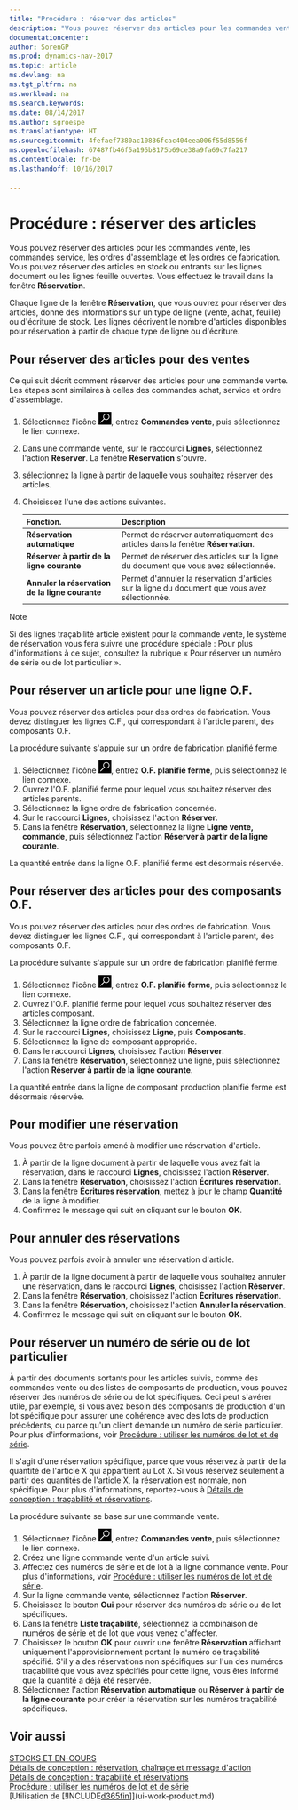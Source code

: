 ```yaml
---
title: "Procédure : réserver des articles"
description: "Vous pouvez réserver des articles pour les commandes vente, les commandes achat et les ordres de fabrication. Vous pouvez réserver des articles en stock ou entrants sur les lignes document ouvertes."
documentationcenter: 
author: SorenGP
ms.prod: dynamics-nav-2017
ms.topic: article
ms.devlang: na
ms.tgt_pltfrm: na
ms.workload: na
ms.search.keywords: 
ms.date: 08/14/2017
ms.author: sgroespe
ms.translationtype: HT
ms.sourcegitcommit: 4fefaef7380ac10836fcac404eea006f55d8556f
ms.openlocfilehash: 67487fb46f5a195b8175b69ce38a9fa69c7fa217
ms.contentlocale: fr-be
ms.lasthandoff: 10/16/2017

---
```

# <a name="how-to-reserve-items"></a>Procédure : réserver des articles
Vous pouvez réserver des articles pour les commandes vente, les commandes service, les ordres d'assemblage et les ordres de fabrication. Vous pouvez réserver des articles en stock ou entrants sur les lignes document ou les lignes feuille ouvertes. Vous effectuez le travail dans la fenêtre **Réservation**.

Chaque ligne de la fenêtre **Réservation**, que vous ouvrez pour réserver des articles, donne des informations sur un type de ligne (vente, achat, feuille) ou d'écriture de stock. Les lignes décrivent le nombre d'articles disponibles pour réservation à partir de chaque type de ligne ou d'écriture.

## <a name="to-reserve-items-for-sales"></a>Pour réserver des articles pour des ventes
Ce qui suit décrit comment réserver des articles pour une commande vente. Les étapes sont similaires à celles des commandes achat, service et ordre d'assemblage.  
1.  Sélectionnez l'icône ![Page ou état pour la recherche](media/ui-search/search_small.png "Page ou état pour la recherche"), entrez **Commandes vente**, puis sélectionnez le lien connexe.  
2.  Dans une commande vente, sur le raccourci **Lignes**, sélectionnez l'action **Réserver**. La fenêtre **Réservation** s'ouvre.  
3. sélectionnez la ligne à partir de laquelle vous souhaitez réserver des articles.  
4. Choisissez l'une des actions suivantes.  

    |**Fonction.**|**Description**|
    |------------------|---------------------|  
    |**Réservation automatique**|Permet de réserver automatiquement des articles dans la fenêtre **Réservation**.|  
    |**Réserver à partir de la ligne courante**|Permet de réserver des articles sur la ligne du document que vous avez sélectionnée.|  
    |**Annuler la réservation de la ligne courante**|Permet d'annuler la réservation d'articles sur la ligne du document que vous avez sélectionnée.|

> [!NOTE]  
>  Si des lignes traçabilité article existent pour la commande vente, le système de réservation vous fera suivre une procédure spéciale : Pour plus d'informations à ce sujet, consultez la rubrique « Pour réserver un numéro de série ou de lot particulier ».  

## <a name="to-reserve-an-item-for-a-production-order-line"></a>Pour réserver un article pour une ligne O.F.  
Vous pouvez réserver des articles pour des ordres de fabrication. Vous devez distinguer les lignes O.F., qui correspondant à l'article parent, des composants O.F.

La procédure suivante s'appuie sur un ordre de fabrication planifié ferme.   
1. Sélectionnez l'icône ![Page ou état pour la recherche](media/ui-search/search_small.png "Page ou état pour la recherche"), entrez **O.F. planifié ferme**, puis sélectionnez le lien connexe.  
2. Ouvrez l'O.F. planifié ferme pour lequel vous souhaitez réserver des articles parents.  
3. Sélectionnez la ligne ordre de fabrication concernée.  
4. Sur le raccourci **Lignes**, choisissez l'action **Réserver**.
5. Dans la fenêtre **Réservation**, sélectionnez la ligne **Ligne vente, commande**, puis sélectionnez l'action **Réserver à partir de la ligne courante**.  

La quantité entrée dans la ligne O.F. planifié ferme est désormais réservée.

## <a name="to-reserve-items-for-production-order-components"></a>Pour réserver des articles pour des composants O.F.  
Vous pouvez réserver des articles pour des ordres de fabrication. Vous devez distinguer les lignes O.F., qui correspondant à l'article parent, des composants O.F.

La procédure suivante s'appuie sur un ordre de fabrication planifié ferme.    
1. Sélectionnez l'icône ![Page ou état pour la recherche](media/ui-search/search_small.png "Page ou état pour la recherche"), entrez **O.F. planifié ferme**, puis sélectionnez le lien connexe.  
2. Ouvrez l'O.F. planifié ferme pour lequel vous souhaitez réserver des articles composant.  
3. Sélectionnez la ligne ordre de fabrication concernée.  
4. Sur le raccourci **Lignes**, choisissez **Ligne**, puis **Composants**.  
5. Sélectionnez la ligne de composant appropriée.  
6. Dans le raccourci **Lignes**, choisissez l'action **Réserver**.  
7. Dans la fenêtre **Réservation**, sélectionnez une ligne, puis sélectionnez l'action **Réserver à partir de la ligne courante**.  

La quantité entrée dans la ligne de composant production planifié ferme est désormais réservée.

## <a name="to-change-a-reservation"></a>Pour modifier une réservation  
Vous pouvez être parfois amené à modifier une réservation d'article.   
1. À partir de la ligne document à partir de laquelle vous avez fait la réservation, dans le raccourci **Lignes**, choisissez l'action **Réserver**.  
2. Dans la fenêtre **Réservation**, choisissez l'action **Écritures réservation**.
3. Dans la fenêtre **Écritures réservation**, mettez à jour le champ **Quantité** de la ligne à modifier.
4. Confirmez le message qui suit en cliquant sur le bouton **OK**.

## <a name="to-cancel-a-reservation"></a>Pour annuler des réservations  
Vous pouvez parfois avoir à annuler une réservation d'article.   
1. À partir de la ligne document à partir de laquelle vous souhaitez annuler une réservation, dans le raccourci **Lignes**, choisissez l'action **Réserver**.  
2. Dans la fenêtre **Réservation**, choisissez l'action **Écritures réservation**.  
3.  Dans la fenêtre **Réservation**, choisissez l'action **Annuler la réservation**.  
4.  Confirmez le message qui suit en cliquant sur le bouton **OK**.  

## <a name="to-reserve-a-specific-serial-or-lot-number"></a>Pour réserver un numéro de série ou de lot particulier  
À partir des documents sortants pour les articles suivis, comme des commandes vente ou des listes de composants de production, vous pouvez réserver des numéros de série ou de lot spécifiques. Ceci peut s'avérer utile, par exemple, si vous avez besoin des composants de production d'un lot spécifique pour assurer une cohérence avec des lots de production précédents, ou parce qu'un client demande un numéro de série particulier. Pour plus d'informations, voir [Procédure : utiliser les numéros de lot et de série](inventory-how-work-item-tracking.md).

Il s'agit d'une réservation spécifique, parce que vous réservez à partir de la quantité de l'article X qui appartient au Lot X. Si vous réservez seulement à partir des quantités de l'article X, la réservation est normale, non spécifique. Pour plus d'informations, reportez-vous à [Détails de conception : traçabilité et réservations](design-details-item-tracking-and-reservations.md).

La procédure suivante se base sur une commande vente.    
1. Sélectionnez l'icône ![Page ou état pour la recherche](media/ui-search/search_small.png "Page ou état pour la recherche"), entrez **Commandes vente**, puis sélectionnez le lien connexe.  
2. Créez une ligne commande vente d'un article suivi.  
3. Affectez des numéros de série et de lot à la ligne commande vente. Pour plus d'informations, voir [Procédure : utiliser les numéros de lot et de série](inventory-how-work-item-tracking.md).
4. Sur la ligne commande vente, sélectionnez l'action **Réserver**.  
5. Choisissez le bouton **Oui** pour réserver des numéros de série ou de lot spécifiques.  
6. Dans la fenêtre **Liste traçabilité**, sélectionnez la combinaison de numéros de série et de lot que vous venez d'affecter.  
7. Choisissez le bouton **OK** pour ouvrir une fenêtre **Réservation** affichant uniquement l'approvisionnement portant le numéro de traçabilité spécifié. S'il y a des réservations non spécifiques sur l'un des numéros traçabilité que vous avez spécifiés pour cette ligne, vous êtes informé que la quantité a déjà été réservée.  
8. Sélectionnez l'action **Réservation automatique** ou **Réserver à partir de la ligne courante** pour créer la réservation sur les numéros traçabilité spécifiques.

## <a name="see-also"></a>Voir aussi
[STOCKS ET EN-COURS](inventory-manage-inventory.md)  
[Détails de conception : réservation, chaînage et message d'action](design-details-reservation-order-tracking-and-action-messaging.md)  
[Détails de conception : traçabilité et réservations](design-details-item-tracking-and-reservations.md)  
[Procédure : utiliser les numéros de lot et de série](inventory-how-work-item-tracking.md)  
[Utilisation de [!INCLUDE[d365fin](includes/d365fin_md.md)]](ui-work-product.md)

